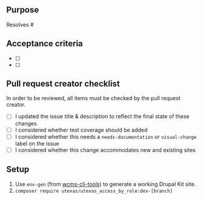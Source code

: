 ## Purpose
Resolves #

## Acceptance criteria
- [ ]
- [ ]

## Pull request creator checklist
In order to be reviewed, all items must be checked by the pull request creator.
- [ ] I updated the issue title & description to reflect the final state of these changes
- [ ] I considered whether test coverage should be added
- [ ] I considered whether this needs a `needs-documentation` or `visual-change` label on the issue
- [ ] I considered whether this change accommodates new and existing sites

## Setup
1. Use `env-gen` (from [wcms-cli-tools](https://github.austin.utexas.edu/eis1-wcs/wcms-cli-tools)) to generate a working Drupal Kit site.
1. `composer require utexas/utexas_access_by_role:dev-[branch]`
